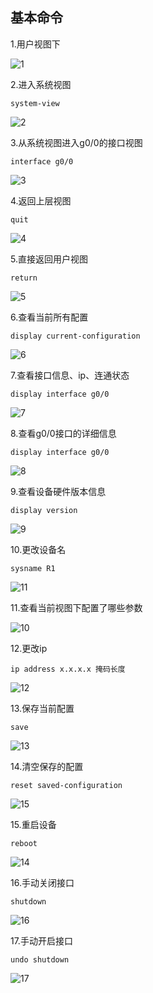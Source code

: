 ## 基本命令

1.用户视图下

![1](/home/garlic/Desktop/笔记/图片/1.PNG)

2.进入系统视图

```
system-view
```

![2](/home/garlic/Desktop/笔记/图片/2.PNG)

3.从系统视图进入g0/0的接口视图

```
interface g0/0
```

![3](/home/garlic/Desktop/笔记/图片/3.PNG)

4.返回上层视图

```
quit
```

![4](/home/garlic/Desktop/笔记/图片/4.PNG)

5.直接返回用户视图

```
return
```

![5](/home/garlic/Desktop/笔记/图片/5.PNG)

6.查看当前所有配置

```
display current-configuration
```

![6](/home/garlic/Desktop/笔记/图片/6.PNG)

7.查看接口信息、ip、连通状态

```
display interface g0/0
```

![7](/home/garlic/Desktop/笔记/图片/7.PNG)

8.查看g0/0接口的详细信息

```
display interface g0/0
```

![8](/home/garlic/Desktop/笔记/图片/8.PNG)

9.查看设备硬件版本信息

```
display version
```

![9](/home/garlic/Desktop/笔记/图片/9.PNG)

10.更改设备名

```
sysname R1
```

![11](/home/garlic/Desktop/笔记/图片/11.PNG)

11.查看当前视图下配置了哪些参数

![10](/home/garlic/Desktop/笔记/图片/10.PNG)

12.更改ip

```
ip address x.x.x.x 掩码长度
```

![12](/home/garlic/Desktop/笔记/图片/12.PNG)

13.保存当前配置

```
save
```

![13](/home/garlic/Desktop/笔记/图片/13.PNG)

14.清空保存的配置

```
reset saved-configuration
```

![15](/home/garlic/Desktop/笔记/图片/15.PNG)

15.重启设备

```
reboot
```

![14](/home/garlic/Desktop/笔记/图片/14.PNG)

16.手动关闭接口

```
shutdown
```

![16](/home/garlic/Desktop/笔记/图片/16.PNG)

17.手动开启接口

```
undo shutdown
```

![17](/home/garlic/Desktop/笔记/图片/17.PNG)